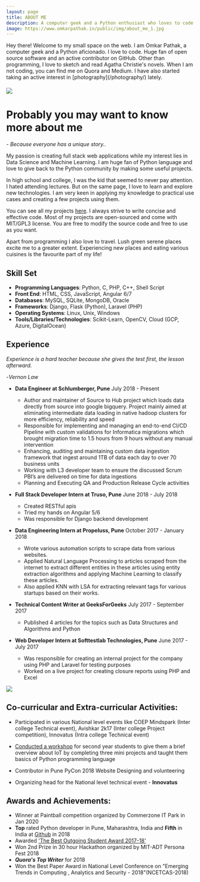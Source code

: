 ```yaml
---
layout: page
title: ABOUT ME
description: A computer geek and a Python enthusiast who loves to code. Huge fan of open source softwares and an active contributor on GitHub. Also love to sketch and read Agatha Christie's novels.
image: https://www.omkarpathak.in/public/img/about_me_1.jpg
---
```


<p class="message scroll-effect" style="margin-bottom: 20px;">
  Hey there! Welcome to my small space on the web. I am Omkar Pathak, a computer geek and a Python aficionado. I love to code. Huge fan of open source software and an active contributor on GitHub. Other than programming, I love to sketch and read Agatha Christie's novels. When I am not coding, you can find me on Quora and Medium. I have also started taking an active interest in [photography](/photography/) lately.
</p>

<div class="scroll-effect">
    <img src="{{ "public/img/about_me_5.jpg" | relative_url }}">
</div>

# Probably you may want to know more about me

*- Because everyone has a unique story..*

<!-- <p class="message scroll-effect" style="margin-bottom: 20px;"> -->
My passion is creating full stack web applications while my interest lies in Data Science and Machine Learning. I am huge fan of Python language and love to give back to the Python community by making some useful projects.
<!-- </p> -->

In high school and college, I was the kid that seemed to never pay attention. I hated attending lectures. But on the same page, I love to learn and explore new technologies. I am very keen in applying my knowledge to practical use cases and creating a few projects using them.

You can see all my projects [here](/projects/). I always strive to write concise and effective code. Most of my projects are open-sourced and come with MIT/GPL3 license. You are free to modify the source code and free to use as you want.

Apart from programming I also love to travel. Lush green serene places excite me to a greater extent. Experiencing new places and eating various cuisines is the favourite part of my life!

<!-- Take an example of this website, my [previous website](old-website.omkarpathak.in) was built upon PHP and then I came to know about [Jekyll](https://jekyllrb.com/). Jekyll helped me create fabulous websites with faster load speeds and great ease. For personal websites and blogs, Jekyll is a great alternative to wordpress websites. -->

## Skill Set

- **Programming Languages**: Python, C, PHP, C++, Shell Script
- **Front End**: HTML, CSS, JavaScript, Angular 6/7
- **Databases**: MySQL, SQLite, MongoDB, Oracle
- **Frameworks**: Django, Flask (Python), Laravel (PHP)
- **Operating Systems**: Linux, Unix, Windows
- **Tools/Libraries/Technologies**: Scikit-Learn, OpenCV, Cloud (GCP, Azure, DigitalOcean)

##   Experience

*Experience is a hard teacher because she gives the test first, the lesson afterward.*

-*Vernon Law*

* **Data Engineer at Schlumberger, Pune**
July 2018 - Present
  - Author and maintainer of Source to Hub project which loads data directly from source into google bigquery. Project mainly aimed at eliminating intermediate data loading in native hadoop clusters for more efficiency, reliability and speed
  - Responsible for implementing and managing an end-to-end CI/CD Pipeline with custom validations for Informatica migrations which brought migration time to 1.5 hours from 9 hours without any manual intervention
  - Enhancing, auditing and maintaining custom data ingestion framework that ingest around 1TB of data each day to over 70 business units
  - Working with L3 developer team to ensure the discussed Scrum PBI’s are delivered on time for data ingestions
  - Planning and Executing QA and Production Release Cycle activities

* **Full Stack Developer Intern at Truso, Pune**
June 2018 - July 2018

  - Created RESTful apis
  - Tried my hands on Angular 5/6
  - Was responsible for Django backend development

* **Data Engineering Intern at Propeluss, Pune**
October 2017 - January 2018

  - Wrote various automation scripts to scrape data from various websites.
  - Applied Natural Language Processing to articles scraped from the internet to extract different entities in these articles using entity extraction algorithms and applying Machine Learning to classify these articles.
  - Also applied KNN with LSA for extracting relevant tags for various startups based on their works.

* **Technical Content Writer at GeeksForGeeks**
July 2017 - September 2017

  - Published 4 articles for the topics such as Data Structures and Algorithms and Python

* **Web Developer Intern at Softtestlab Technologies, Pune**
June 2017 - July 2017

  - Was responsible for creating an internal project for the company using PHP and Laravel for testing purposes
  - Worked on a live project for creating closure reports using PHP and Excel

<div class="scroll-effect">
    <img src="{{ "public/img/about_me_3.jpg" | relative_url }}">
</div>

## Co-curricular and Extra-curricular Activities:

- Participated in various National level events like COEP Mindspark (Inter college Technical event), Avishkar 2k17 (Inter college Project competition), Innovatus (Intra college Technical event)

- [Conducted a workshop](https://www.omkarpathak.in/2017/01/10/iot-workshop/) for second year students to give them a brief overview about IoT by completing three mini projects and taught them basics of Python programming language

- Contributor in Pune PyCon 2018 Website Designing and volunteering

- Organizing head for the National level technical event - **Innovatus**


## Awards and Achievements:

- Winner at Paintball competition organized by Commerzone IT Park in Jan 2020
- **Top** rated Python developer in Pune, Maharashtra, India and **Fifth** in India at [Github](http://git-awards.com/users/omkarpathak) in 2018
- Awarded ['The Best Outgoing Student Award 2017-18'](/best-outgoing-student-award/)
- Won 2nd Prize in 30 hour Hackathon organized by MIT-ADT Persona Fest 2018
- ***Quora's Top Writer*** for 2018
- Won the Best Paper Award in National Level Conference on "Emerging Trends in Computing , Analytics and Security - 2018"(NCETCAS-2018)
